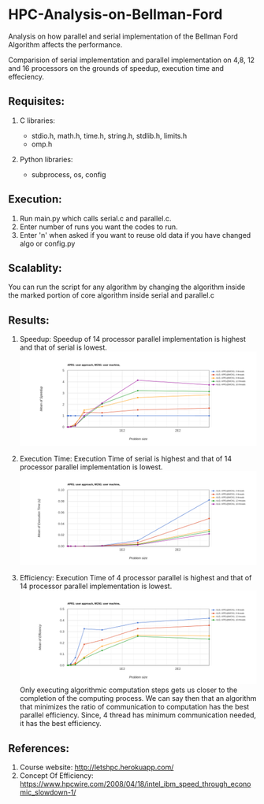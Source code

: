 # HPC-Analysis-on-Bellman-Ford

Analysis on how parallel and serial implementation of the Bellman Ford Algorithm affects the performance.

Comparision of serial implementation and parallel implementation on 4,8, 12 and 16 processors on the grounds of speedup, execution time and effeciency.

## Requisites: 
1. C libraries: 
   - stdio.h, math.h, time.h, string.h, stdlib.h, limits.h
   - omp.h

2. Python libraries: 
   - subprocess, os, config
  
## Execution:
1. Run main.py which calls serial.c and parallel.c. 
2. Enter number of runs you want the codes to run.
3. Enter 'n' when asked if you want to reuse old data if you have changed algo or config.py

## Scalablity:
You can run the script for any algorithm by changing the algorithm inside the marked portion of core algorithm inside serial and parallel.c

## Results:
1. Speedup:
Speedup of 14 processor parallel implementation is highest and that of serial is lowest.
![speedup](mean_speedup.png)

2. Execution Time:
Execution Time of serial is highest and that of 14 processor parallel implementation is lowest.
![executionTime](mean_executionTime.png)

3. Efficiency:
Execution Time of 4 processor parallel is highest and that of 14 processor parallel implementation is lowest.
![efficiency](mean_efficiency.png)
Only executing algorithmic computation steps gets us closer to the completion of the computing process. We can say then that an algorithm that minimizes the ratio of communication to computation has the best parallel efficiency. Since, 4 thread has minimum communication needed, it has the best efficiency.

## References:
1. Course website: http://letshpc.herokuapp.com/
2. Concept Of Efficiency: https://www.hpcwire.com/2008/04/18/intel_ibm_speed_through_economic_slowdown-1/

